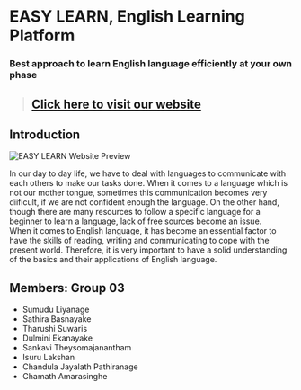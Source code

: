 # EASY LEARN, English Learning Platform
### Best approach to learn English language efficiently at your own phase

> ## [Click here to visit our website](https://rslup.github.io/2021g3r1/ "EASY LEARN, English Learning Platform")

## Introduction

![EASY LEARN Website Preview](/images/classroom.jpg "EASY LEARN Website Preview")
<p> In our day to day life, we have to deal with languages to communicate with each others to make our tasks done. When it comes to a language which is not our mother tongue, sometimes this communication becomes very diificult, if we are not confident enough the language. On the other hand, though there are many resources to follow a specific language for a beginner to learn a language, lack of free sources become an issue.<br>
When it comes to English language, it has become an essential factor to have the skills of reading, writing and communicating to cope with the present world. Therefore, it is very important to have a solid understanding of the basics and their applications of English language.</p>

## Members: Group 03
* Sumudu Liyanage
* Sathira	Basnayake
* Tharushi Suwaris
* Dulmini Ekanayake
* Sankavi Theysomajanantham 
* Isuru Lakshan
* Chandula Jayalath Pathiranage
* Chamath	Amarasinghe
